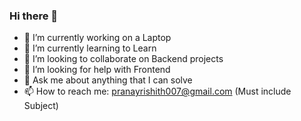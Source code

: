 ### Hi there 👋

<!--
**pranayrishith16/pranayrishith16** is a ✨ _special_ ✨ repository because its `README.md` (this file) appears on your GitHub profile.

Here are some ideas to get you started:
-->
- 🔭 I’m currently working on a Laptop
- 🌱 I’m currently learning to Learn
- 👯 I’m looking to collaborate on Backend projects
- 🤔 I’m looking for help with Frontend
- 💬 Ask me about anything that I can solve
- 📫 How to reach me: pranayrishith007@gmail.com (Must include Subject)
